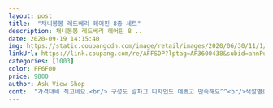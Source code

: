 ```yaml
---
layout: post 
title:  "채니봉봉 레드베리 헤어핀 8종 세트" 
description: 채니봉봉 레드베리 헤어핀 8 ..
date: 2020-09-19 14:15:40 
img: https://static.coupangcdn.com/image/retail/images/2020/06/30/11/1/945c2921-1b81-40fd-bb38-b97653d6fb70.jpg 
linkUrl: https://link.coupang.com/re/AFFSDP?lptag=AF3600438&subid=ahnPublicAsk&pageKey=1797037281&itemId=3057228844&vendorItemId=71045218180&traceid=V0-113-6e01e9063712ef1b 
categories: [1003] 
color: FF6F00 
price: 9800 
author: Ask View Shop 
cont:  "가격대비 최고네요.<br/> 구성도 알차고 디자인도 예쁘고 만족해요^^<br/>색깔별로 다 사고싶어요!!! 잘 쓸게요 ㅎㅎ<br/>아이가 아직 머리 숱이 적고 짧아서 똑딱핀이 좋은데 똑딱핀이 많이 있어서 예쁘게 잘 꽂고 다녀요 ㅎㅎ<br/>조금 삐뚤어져서 오긴했지만 귀엽네요 !<br/>" 
---
```

